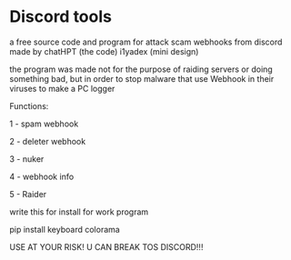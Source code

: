 # Discord tools
a free source code and program for attack scam webhooks from discord
made by chatHPT (the code) i1yadex (mini design)

the program was made not for the purpose of raiding servers or doing something bad,
but in order to stop malware that use Webhook in their viruses to make a PC logger

Functions:

1 - spam webhook

2 - deleter webhook

3 - nuker

4 - webhook info

5 - Raider

write this for install for work program

pip install keyboard colorama

USE AT YOUR RISK!
U CAN BREAK TOS DISCORD!!!
